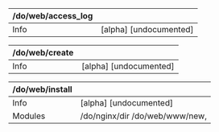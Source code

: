 | /do/web/access_log   |                        |
|:---------------------|:-----------------------|
| Info                 | [alpha] [undocumented] |

| /do/web/create   |                        |
|:-----------------|:-----------------------|
| Info             | [alpha] [undocumented] |

| /do/web/install   |                                |
|:------------------|:-------------------------------|
| Info              | [alpha] [undocumented]         |
| Modules           | /do/nginx/dir /do/web/www/new, |

